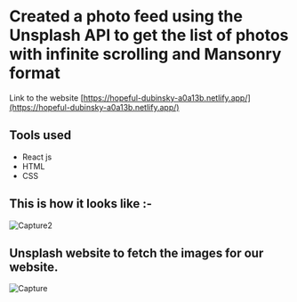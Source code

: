 # Created a photo feed using the Unsplash API to get the list of photos with infinite scrolling and Mansonry format

Link to the website [https://hopeful-dubinsky-a0a13b.netlify.app/](https://hopeful-dubinsky-a0a13b.netlify.app/)

## Tools used 

- React js
- HTML
- CSS

## This is how it looks like :-

![Capture2](https://user-images.githubusercontent.com/40709301/98984063-b08f0200-2547-11eb-8011-9f68f2f02836.PNG)


## Unsplash website to fetch the images for our website. 

![Capture](https://user-images.githubusercontent.com/40709301/98982966-285c2d00-2546-11eb-99d4-ab8705736df2.PNG)
